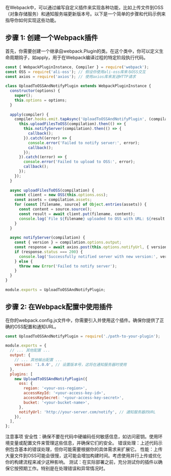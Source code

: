 在Webpack中，可以通过编写自定义插件来实现各种功能，比如上传文件到OSS（对象存储服务）和通知服务端更新版本号。以下是一个简单的步骤和代码示例来指导你如何实现这些功能。

## 步骤 1: 创建一个Webpack插件
首先，你需要创建一个继承自webpack.Plugin的类。在这个类中，你可以定义生命周期钩子，如apply，用于在Webpack编译过程的特定阶段执行代码。

```javascript
const { WebpackPluginInstance, Compiler } = require('webpack');  
const OSS = require('ali-oss'); // 假设你使用ali-oss库来与OSS交互  
const axios = require('axios'); // 使用axios库来发送HTTP请求  
  
class UploadToOSSAndNotifyPlugin extends WebpackPluginInstance {  
  constructor(options) {  
    super();  
    this.options = options;  
  }  
  
  apply(compiler) {  
    compiler.hooks.emit.tapAsync('UploadToOSSAndNotifyPlugin', (compilation, callback) => {  
      this.uploadFilesToOSS(compilation).then(() => {  
        this.notifyServer(compilation).then(() => {  
          callback();  
        }).catch((error) => {  
          console.error('Failed to notify server:', error);  
          callback();  
        });  
      }).catch((error) => {  
        console.error('Failed to upload to OSS:', error);  
        callback();  
      });  
    });  
  }  
  
  async uploadFilesToOSS(compilation) {  
    const client = new OSS(this.options.oss);  
    const assets = compilation.assets;  
    for (const [filename, source] of Object.entries(assets)) {  
      const content = source.source();  
      const result = await client.put(filename, content);  
      console.log(`File ${filename} uploaded to OSS with URL: ${result.url}`);  
    }  
  }  
  
  async notifyServer(compilation) {  
    const { version } = compilation.options.output;  
    const response = await axios.post(this.options.notifyUrl, { version });  
    if (response.status === 200) {  
      console.log('Successfully notified server with new version:', version);  
    } else {  
      throw new Error('Failed to notify server');  
    }  
  }  
}  
  
module.exports = UploadToOSSAndNotifyPlugin;
```
## 步骤 2: 在Webpack配置中使用插件
在你的webpack.config.js文件中，你需要引入并使用这个插件。确保你提供了正确的OSS配置和通知URL。

```javascript
const UploadToOSSAndNotifyPlugin = require('./path-to-your-plugin');  
  
module.exports = {  
  // ... 其他配置 ...  
  output: {  
    // ... 其他输出配置 ...  
    version: '1.0.0', // 设置版本号，这将在通知服务器时使用  
  },  
  plugins: [  
    new UploadToOSSAndNotifyPlugin({  
      oss: {  
        region: '<your-oss-region>',  
        accessKeyId: '<your-access-key-id>',  
        accessKeySecret: '<your-access-key-secret>',  
        bucket: '<your-bucket-name>',  
      },  
      notifyUrl: 'http://your-server.com/notify', // 通知服务器的URL  
    }),  
  ],  
};
```
注意事项
安全性：确保不要在代码中硬编码任何敏感信息，如访问密钥。使用环境变量或配置文件来管理这些信息，并确保它们的安全。
错误处理：上述代码示例包含基本的错误处理，但你可能需要根据你的具体需求来扩展它。
性能：上传大量文件到OSS可能会很慢，这可能会增加构建时间。考虑使用并行上传或优化你的构建流程来减少这种影响。
测试：在实际部署之前，充分测试你的插件以确保它按预期工作。特别是在处理错误和异常情况时。